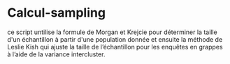 # Calcul-sampling
ce script untilise la formule de Morgan et Krejcie pour déterminer la taille d'un échantillon à partir d'une population donnée et ensuite la méthode de Leslie Kish qui ajuste la taille de l’échantillon pour les enquêtes en grappes à l’aide de la variance intercluster. 

